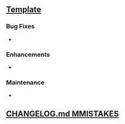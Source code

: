 ## [Template]()

### Bug Fixes
-

### Enhancements
-

### Maintenance
-

## [CHANGELOG.md MMISTAKES](https://github.com/mmistakes/minimal-mistakes/blob/master/CHANGELOG.md)
